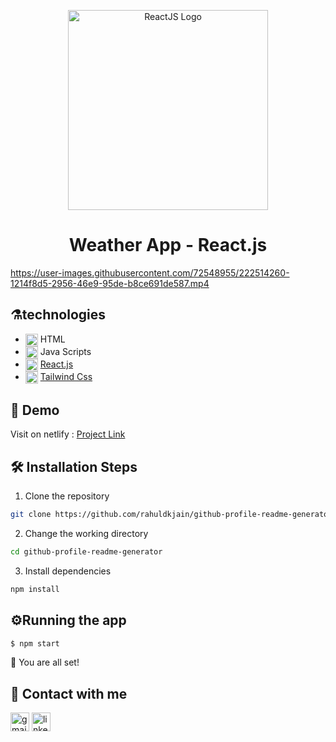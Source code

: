<p align="center">
  <a href="https://reactjs.org/" target="blank"><img src="https://www.datocms-assets.com/14946/1638186862-reactjs.png" width="320" alt="ReactJS Logo" /></a>
</p>

  <h1 align="center"> 
      Weather App - React.js
  </h1>
  
  https://user-images.githubusercontent.com/72548955/222514260-1214f8d5-2956-46e9-95de-b8ce691de587.mp4
  
  ## ⚗️technologies

- <img alt="html"  src="https://skillicons.dev/icons?i=html" width="20" height="20" align="center" /> HTML
- <img alt="js"  src="https://skillicons.dev/icons?i=js" width="20" height="20" align="center" /> Java Scripts
- <img alt="react"  src="https://skillicons.dev/icons?i=react" width="20" height="20" align="center" /> [React.js](https://reactjs.org/)
- <img alt="tailwind"  src="https://skillicons.dev/icons?i=tailwind" width="20" height="20" align="center" /> [Tailwind Css](https://tailwindcss.com/)


## 🚀 Demo

Visit on netlify : [Project Link](https://weather-app-alimokhtari79.netlify.app/)


## 🛠️ Installation Steps

1. Clone the repository

```bash
git clone https://github.com/rahuldkjain/github-profile-readme-generator.git
```

2. Change the working directory

```bash
cd github-profile-readme-generator
```

3. Install dependencies

```bash
npm install
```

## ⚙️Running the app

```bash
$ npm start
```

🌟 You are all set!

## 📮 Contact with me

[<img src='https://img.shields.io/badge/Gmail-D14836?style=for-the-badge&logo=gmail&logoColor=white' alt='gmail' height='30'>](alimokhtari910@yahoo.com)
[<img src='https://img.shields.io/badge/linkedin-%230077B5.svg?style=for-the-badge&logo=linkedin&logoColor=white' alt='linkedin' height='30'>](https://www.linkedin.com/in/alimokhtari79/)

